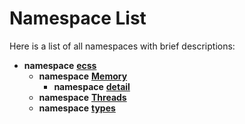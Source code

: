 
# Namespace List

Here is a list of all namespaces with brief descriptions:


* **namespace** [**ecss**](namespaceecss.md)     
    * **namespace** [**Memory**](namespaceecss_1_1Memory.md)     
        * **namespace** [**detail**](namespaceecss_1_1Memory_1_1detail.md)     
    * **namespace** [**Threads**](namespaceecss_1_1Threads.md)     
    * **namespace** [**types**](namespaceecss_1_1types.md)     

